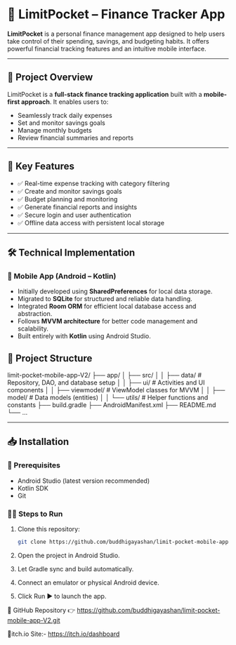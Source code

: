 # 📱 LimitPocket – Finance Tracker App

**LimitPocket** is a personal finance management app designed to help users take control of their spending, savings, and budgeting habits. It offers powerful financial tracking features and an intuitive mobile interface.

---

## 🚀 Project Overview

LimitPocket is a **full-stack finance tracking application** built with a **mobile-first approach**. It enables users to:

- Seamlessly track daily expenses
- Set and monitor savings goals
- Manage monthly budgets
- Review financial summaries and reports

---

## 🧠 Key Features

- ✅ Real-time expense tracking with category filtering  
- ✅ Create and monitor savings goals  
- ✅ Budget planning and monitoring  
- ✅ Generate financial reports and insights  
- ✅ Secure login and user authentication  
- ✅ Offline data access with persistent local storage  

---

## 🛠️ Technical Implementation

### 📱 Mobile App (Android – Kotlin)

- Initially developed using **SharedPreferences** for local data storage.
- Migrated to **SQLite** for structured and reliable data handling.
- Integrated **Room ORM** for efficient local database access and abstraction.
- Follows **MVVM architecture** for better code management and scalability.
- Built entirely with **Kotlin** using Android Studio.

 

## 📂 Project Structure
limit-pocket-mobile-app-V2/
├── app/
│ ├── src/
│ │ ├── data/ # Repository, DAO, and database setup
│ │ ├── ui/ # Activities and UI components
│ │ ├── viewmodel/ # ViewModel classes for MVVM
│ │ ├── model/ # Data models (entities)
│ │ └── utils/ # Helper functions and constants
├── build.gradle
├── AndroidManifest.xml
├── README.md
└── ...

---

## 📥 Installation

### 🔧 Prerequisites

- Android Studio (latest version recommended)
- Kotlin SDK
- Git

### 🧑‍💻 Steps to Run

1. Clone this repository:

   ```bash
   git clone https://github.com/buddhigayashan/limit-pocket-mobile-app-V2.git

2. Open the project in Android Studio.

3. Let Gradle sync and build automatically.

4. Connect an emulator or physical Android device.

5. Click Run ▶️ to launch the app.

🔗 GitHub Repository
👉 https://github.com/buddhigayashan/limit-pocket-mobile-app-V2.git


🔗itch.io Site:-
https://itch.io/dashboard



